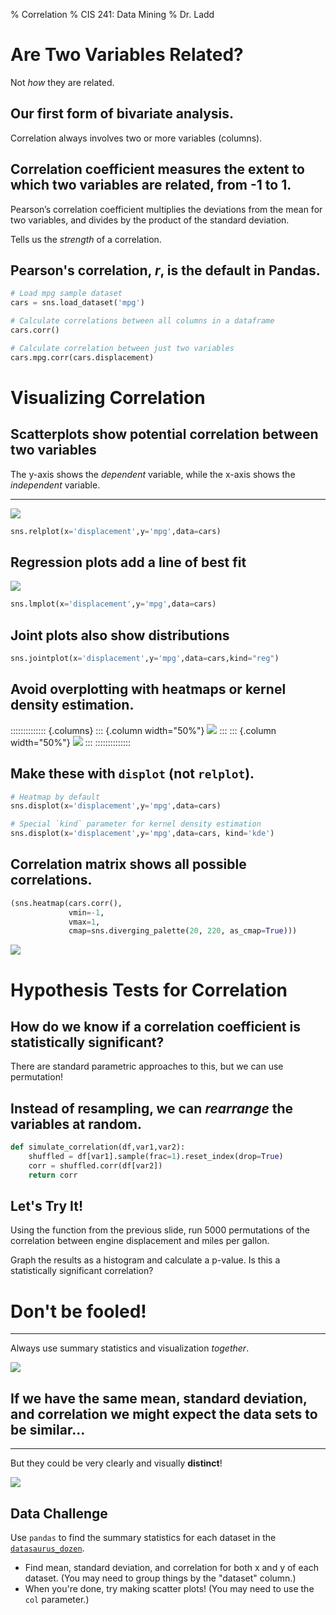 % Correlation
% CIS 241: Data Mining
% Dr. Ladd

# Are Two Variables Related?

Not *how* they are related.

## Our first form of bivariate analysis.

Correlation always involves two or more variables (columns).

## Correlation coefficient measures the extent to which two variables are related, from -1 to 1.

Pearson’s correlation coefficient multiplies the deviations from the mean for two variables, and divides by the product of the standard deviation.

Tells us the *strength* of a correlation.

## Pearson's correlation, *r*, is the default in Pandas.

```python
# Load mpg sample dataset
cars = sns.load_dataset('mpg')

# Calculate correlations between all columns in a dataframe 
cars.corr()

# Calculate correlation between just two variables
cars.mpg.corr(cars.displacement)
```

# Visualizing Correlation

## Scatterplots show potential correlation between two variables

The y-axis shows the *dependent* variable, while the x-axis shows the *independent* variable.

---

![](img/mpg_scatter_py.png)

```python
sns.relplot(x='displacement',y='mpg',data=cars)
```

## Regression plots add a line of best fit

![](img/mpg_regression_py.png)

```python
sns.lmplot(x='displacement',y='mpg',data=cars)
```

## Joint plots also show distributions

```python
sns.jointplot(x='displacement',y='mpg',data=cars,kind="reg")
```

## Avoid overplotting with heatmaps or kernel density estimation.

:::::::::::::: {.columns}
::: {.column width="50%"}
![](img/heatmap_py.png)
:::
::: {.column width="50%"}
![](img/kde_py.png)
:::
::::::::::::::

## Make these with `displot` (not `relplot`).

```python
# Heatmap by default
sns.displot(x='displacement',y='mpg',data=cars)

# Special `kind` parameter for kernel density estimation
sns.displot(x='displacement',y='mpg',data=cars, kind='kde')
```

## Correlation matrix shows all possible correlations.

```python
(sns.heatmap(cars.corr(), 
             vmin=-1, 
             vmax=1, 
             cmap=sns.diverging_palette(20, 220, as_cmap=True)))
```

![](img/corr_matrix.png)

# Hypothesis Tests for Correlation

## How do we know if a correlation coefficient is statistically significant?

There are standard parametric approaches to this, but we can use permutation!

## Instead of resampling, we can *rearrange* the variables at random.

```python
def simulate_correlation(df,var1,var2):
    shuffled = df[var1].sample(frac=1).reset_index(drop=True)
    corr = shuffled.corr(df[var2])
    return corr
```

## Let's Try It!

Using the function from the previous slide, run 5000 permutations of the correlation between engine displacement and miles per gallon.

Graph the results as a histogram and calculate a p-value. Is this a statistically significant correlation?

# Don't be fooled!

---

Always use summary statistics and visualization *together*.

![](img/unstructured_quartet.png)

## If we have the same **mean**, **standard deviation**, and **correlation** we might expect the data sets to be similar...

---

But they could be very clearly and visually **distinct**!

![](img/anscombes_quartet.png)

## Data Challenge

Use `pandas` to find the summary statistics for each dataset in the <a href="/CIS241/data/DatasaurusDozen.tsv" download>`datasaurus_dozen`</a>.

- Find mean, standard deviation, and correlation for both x and y of each dataset. (You may need to group things by the "dataset" column.)
- When you're done, try making scatter plots! (You may need to use the `col` parameter.)
